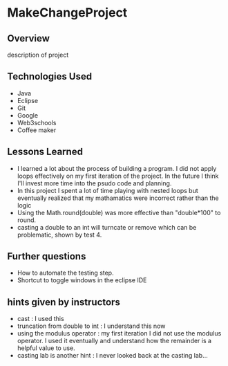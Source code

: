 # MakeChangeProject

## Overview
description of project

## Technologies Used
- Java
- Eclipse
- Git
- Google
- Web3schools
- Coffee maker

## Lessons Learned
- I learned a lot about the process of building a program. I did not apply loops effectively on my first iteration of the project. In the future I think I'll invest more time into the psudo code and planning.
- In this project I spent a lot of time playing with nested loops but eventually realized that my mathamatics were incorrect rather than the logic
- Using the Math.round(double) was more effective than "double*100" to round. 
- casting a double to an int will turncate or remove which can be problematic, shown by test 4.

## Further questions
- How to automate the testing step.
- Shortcut to toggle windows in the eclipse IDE 

## hints given by instructors
- cast : I used this
- truncation from double to int : I understand this now
- using the modulus operator : my first iteration I did not use the modulus operator. I used it eventually and understand how the remainder is a helpful value to use. 
- casting lab is another hint : I never looked back at the casting lab...